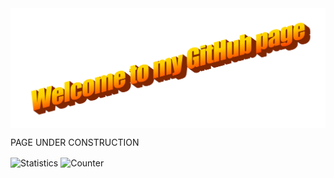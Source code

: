 <div align="center">
<img src="https://github.com/kotonomori/kotonomori/blob/00c614d6d9d67909a992b11bf017b731d31932f0/img/wordart.png" alt="Welcome to my GitHub page" align="center">
</div>

<p>PAGE UNDER CONSTRUCTION</p>

<img src="https://lastly.nisarga.me/api/top-artists?username=Shinonome011&period=12month" alt="Statistics" align="center">

<img src="https://profile-counter.glitch.me/kotonomori/count.svg" alt="Counter" align="center">